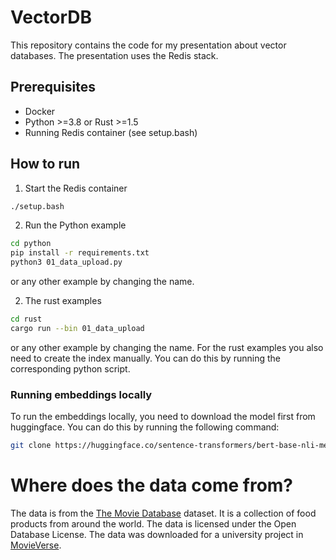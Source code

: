 # VectorDB

This repository contains the code for my presentation about vector databases. The presentation uses the Redis stack.

## Prerequisites
- Docker
- Python >=3.8 or Rust >=1.5
- Running Redis container (see setup.bash)

## How to run
1. Start the Redis container
```bash
./setup.bash
```
2. Run the Python example
```bash
cd python
pip install -r requirements.txt
python3 01_data_upload.py
```
or any other example by changing the name.

2. The rust examples

```bash
cd rust
cargo run --bin 01_data_upload
```
or any other example by changing the name.
For the rust examples you also need to create the index manually. You can do this by running the corresponding python script.

### Running embeddings locally
To run the embeddings locally, you need to download the model first from huggingface. You can do this by running the following command:
```bash
git clone https://huggingface.co/sentence-transformers/bert-base-nli-mean-tokens
```


# Where does the data come from?
The data is from the [The Movie Database](https://www.themoviedb.org/?language=de) dataset. It is a collection of food products from around the world. The data is licensed under the Open Database License. The data was downloaded for a university project in [MovieVerse](https://github.com/ConnActivity/MovieVerse).